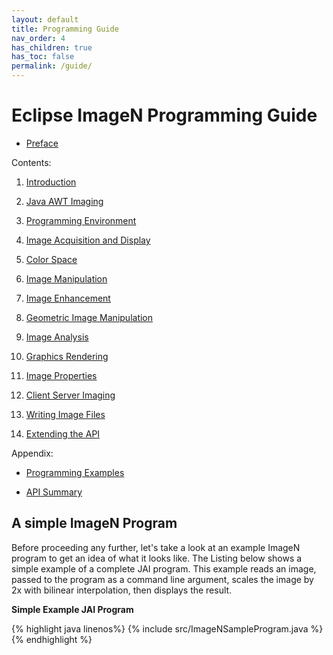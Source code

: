 ```yaml
---
layout: default
title: Programming Guide
nav_order: 4
has_children: true
has_toc: false
permalink: /guide/
---
```

# Eclipse ImageN Programming Guide

* [Preface](preface)

Contents:

1. [Introduction](introduction)

2. [Java AWT Imaging](j2d-concepts)

3. [Programming Environment](programming-environment)

4. [Image Acquisition and Display](acquisition)

5. [Color Space](color)

6. [Image Manipulation](image-manipulation)

7. [Image Enhancement](image-enhancement)

8. [Geometric Image Manipulation](geom-image-manip)

9. [Image Analysis](analysis)

10. [Graphics Rendering](graphics)

11. [Image Properties](properties)

12. [Client Server Imaging](client-server)

13. [Writing Image Files](encode)

14. [Extending the API](extension)

Appendix:

* [Programming Examples](examples)

* [API Summary](api-summary)

## A simple ImageN Program

Before proceeding any further, let's take a look at an example ImageN program to get an idea of what it looks like. The Listing below shows a simple example of a complete JAI program. This example reads an image, passed to the program as a command line argument, scales the image by 2x with bilinear interpolation, then displays the result.

**Simple Example JAI Program**

{% highlight java linenos%}
{% include src/ImageNSampleProgram.java %}
{% endhighlight %}